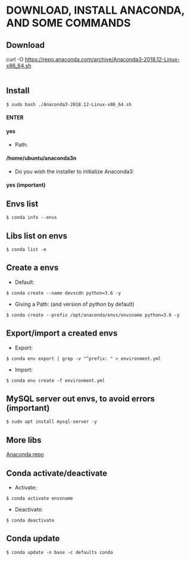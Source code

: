 # DOWNLOAD, INSTALL ANACONDA, AND SOME COMMANDS 

## Download
curl -O https://repo.anaconda.com/archive/Anaconda3-2018.12-Linux-x86_64.sh
<br><br>
## Install
```
$ sudo bash ./Anaconda3-2018.12-Linux-x86_64.sh
```
#### ENTER
#### yes
* Path:

#### /home/ubuntu/anaconda3n
* Do you wish the installer to initialize Anaconda3:

#### yes (important)

## Envs list
```
$ conda info --envs
```

## Libs list on envs
```
$ conda list -e
```

## Create a envs
* Default:
```
$ conda create --name devscdn python=3.6 -y
```
* Giving a Path: (and version of python by default)
```
$ conda create --prefix /opt/anaconda/envs/envsname python=3.6 -y
```

## Export/import a created envs
* Export:
```
$ conda env export | grep -v "^prefix: " > environment.yml
```
* Import:
```
$ conda env create -f environment.yml
```

## MySQL server out envs, to avoid errors (important)
```
$ sudo apt install mysql-server -y
```

## More libs
[Anaconda repo](https://anaconda.org/anaconda/repo)

## Conda activate/deactivate
* Activate:
```
$ conda activate envsname
```
* Deactivate:
```
$ conda deactivate
```

## Conda update
```
$ conda update -n base -c defaults conda
```